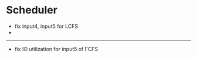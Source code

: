 # Scheduler

- fix input4, input5 for LCFS
- 




--------------------------------------------------------


- fix IO utilization for input5 of FCFS









